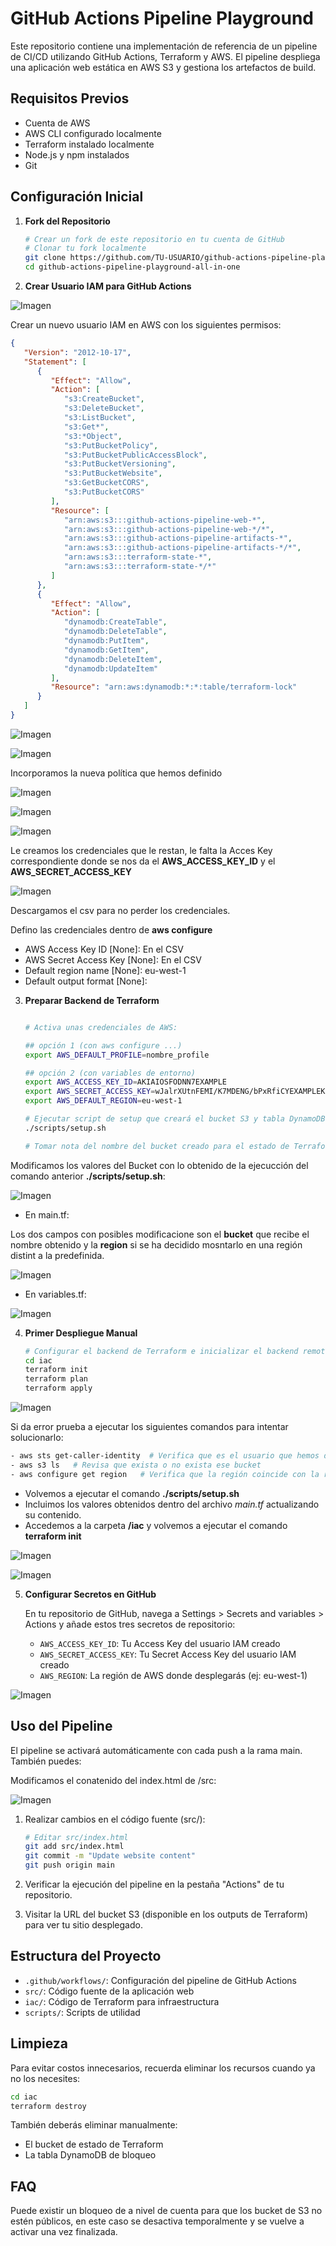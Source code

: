 # GitHub Actions Pipeline Playground

Este repositorio contiene una implementación de referencia de un pipeline de CI/CD utilizando GitHub Actions, Terraform y AWS. El pipeline despliega una aplicación web estática en AWS S3 y gestiona los artefactos de build.

## Requisitos Previos

- Cuenta de AWS
- AWS CLI configurado localmente
- Terraform instalado localmente
- Node.js y npm instalados
- Git

## Configuración Inicial

1. **Fork del Repositorio**
   ```bash
   # Crear un fork de este repositorio en tu cuenta de GitHub
   # Clonar tu fork localmente
   git clone https://github.com/TU-USUARIO/github-actions-pipeline-playground-all-in-one.git
   cd github-actions-pipeline-playground-all-in-one
   ```

2. **Crear Usuario IAM para GitHub Actions**


![Imagen](/images/image-1.png)
   
   Crear un nuevo usuario IAM en AWS con los siguientes permisos:

   ```json
   {
      "Version": "2012-10-17",
      "Statement": [
         {
            "Effect": "Allow",
            "Action": [
               "s3:CreateBucket",
               "s3:DeleteBucket",
               "s3:ListBucket",
               "s3:Get*",
               "s3:*Object",
               "s3:PutBucketPolicy",
               "s3:PutBucketPublicAccessBlock",
               "s3:PutBucketVersioning",
               "s3:PutBucketWebsite",
               "s3:GetBucketCORS",
               "s3:PutBucketCORS"
            ],
            "Resource": [
               "arn:aws:s3:::github-actions-pipeline-web-*",
               "arn:aws:s3:::github-actions-pipeline-web-*/*",
               "arn:aws:s3:::github-actions-pipeline-artifacts-*",
               "arn:aws:s3:::github-actions-pipeline-artifacts-*/*",
               "arn:aws:s3:::terraform-state-*",
               "arn:aws:s3:::terraform-state-*/*"
            ]
         },
         {
            "Effect": "Allow",
            "Action": [
               "dynamodb:CreateTable",
               "dynamodb:DeleteTable",
               "dynamodb:PutItem",
               "dynamodb:GetItem",
               "dynamodb:DeleteItem",
               "dynamodb:UpdateItem"
            ],
            "Resource": "arn:aws:dynamodb:*:*:table/terraform-lock"
         }
      ]
   }
   ```

![Imagen](/images/image-2.png)

![Imagen](/images/image-3.png)

Incorporamos la nueva política que hemos definido

![Imagen](/images/image-4.png)

![Imagen](/images/image-5.png)

![Imagen](/images/image-6.png)

Le creamos los credenciales que le restan, le falta la Acces Key correspondiente donde se nos da el **AWS_ACCESS_KEY_ID** y el **AWS_SECRET_ACCESS_KEY**

![Imagen](/images/image-7.png)

Descargamos el csv para no perder los credenciales.

Defino las credenciales dentro de **aws configure**
- AWS Access Key ID [None]: En el CSV
- AWS Secret Access Key [None]: En el CSV
- Default region name [None]: eu-west-1        
- Default output format [None]:


3. **Preparar Backend de Terraform**
   ```bash
   
   # Activa unas credenciales de AWS:
   
   ## opción 1 (con aws configure ...)
   export AWS_DEFAULT_PROFILE=nombre_profile
   
   ## opción 2 (con variables de entorno)
   export AWS_ACCESS_KEY_ID=AKIAIOSFODNN7EXAMPLE
   export AWS_SECRET_ACCESS_KEY=wJalrXUtnFEMI/K7MDENG/bPxRfiCYEXAMPLEKEY
   export AWS_DEFAULT_REGION=eu-west-1
   
   # Ejecutar script de setup que creará el bucket S3 y tabla DynamoDB para el backend   
   ./scripts/setup.sh
   
   # Tomar nota del nombre del bucket creado para el estado de Terraform
   ```

Modificamos los valores del Bucket con lo obtenido de la ejecucción del comando anterior **./scripts/setup.sh**:

![Imagen](/images/image-8.png)

 - En main.tf:

 Los dos campos con posibles modificacione son el **bucket** que recibe el nombre obtenido y la **region** si se ha decidido mosntarlo en una región distint a la predefinida.

![Imagen](/images/image-9.png)

 - En variables.tf:

![Imagen](/images/image-10.png)



4. **Primer Despliegue Manual**
   ```bash
   # Configurar el backend de Terraform e inicializar el backend remoto
   cd iac
   terraform init
   terraform plan
   terraform apply
   ```
![Imagen](/images/image-11.png)

Si da error prueba a ejecutar los siguientes comandos para intentar solucionarlo:

   ```bash
 - aws sts get-caller-identity  # Verifica que es el usuario que hemos declarado anteriormente
 - aws s3 ls   # Revisa que exista o no exista ese bucket
 - aws configure get region   # Verifica que la región coincide con la region definida previamente
   ```
 - Volvemos a ejecutar el comando **./scripts/setup.sh**
 - Incluimos los valores obtenidos dentro del archivo *main.tf* actualizando su contenido.
 - Accedemos a la carpeta **/iac** y volvemos a ejecutar el comando **terraform init**



![Imagen](/images/image-12.png)

![Imagen](/images/image-13.png)


5. **Configurar Secretos en GitHub**

   En tu repositorio de GitHub, navega a Settings > Secrets and variables > Actions y añade estos tres secretos de repositorio:
   - `AWS_ACCESS_KEY_ID`: Tu Access Key del usuario IAM creado
   - `AWS_SECRET_ACCESS_KEY`: Tu Secret Access Key del usuario IAM creado
   - `AWS_REGION`: La región de AWS donde desplegarás (ej: eu-west-1) 

![Imagen](/images/image-14.png)

## Uso del Pipeline

El pipeline se activará automáticamente con cada push a la rama main. También puedes:

Modificamos el conatenido del index.html de /src:

![Imagen](/images/image-15.png)

1. Realizar cambios en el código fuente (src/):
   ```bash
   # Editar src/index.html
   git add src/index.html
   git commit -m "Update website content"
   git push origin main
   ```


2. Verificar la ejecución del pipeline en la pestaña "Actions" de tu repositorio.

3. Visitar la URL del bucket S3 (disponible en los outputs de Terraform) para ver tu sitio desplegado.

## Estructura del Proyecto

- `.github/workflows/`: Configuración del pipeline de GitHub Actions
- `src/`: Código fuente de la aplicación web
- `iac/`: Código de Terraform para infraestructura
- `scripts/`: Scripts de utilidad



## Limpieza

Para evitar costos innecesarios, recuerda eliminar los recursos cuando ya no los necesites:

```bash
cd iac
terraform destroy
```

También deberás eliminar manualmente:
- El bucket de estado de Terraform
- La tabla DynamoDB de bloqueo

## FAQ

Puede existir un bloqueo de a nivel de cuenta para que los bucket de S3 no estén públicos, en este caso se desactiva temporalmente y se vuelve a activar una vez finalizada.
